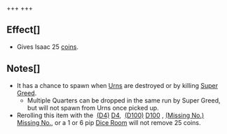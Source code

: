 +++
+++

Effect[]
--------


* Gives Isaac 25 [coins](/wiki/Coin "Coin").


Notes[]
-------


* It has a chance to spawn when [Urns](/wiki/Urn "Urn") are destroyed or by killing [Super Greed](/wiki/Super_Greed "Super Greed").
	+ Multiple Quarters can be dropped in the same run by Super Greed, but will not spawn from Urns once picked up.
* Rerolling this item with the  [(D4)](/wiki/D4 "D4") [D4](/wiki/D4 "D4"),  [(D100)](/wiki/D100 "D100") [D100](/wiki/D100 "D100") , [(Missing No.)](/wiki/Missing_No. "Missing No.") [Missing No.](/wiki/Missing_No. "Missing No."), or a 1 or 6 pip [Dice Room](/wiki/Dice_Room "Dice Room") will not remove 25 coins.


